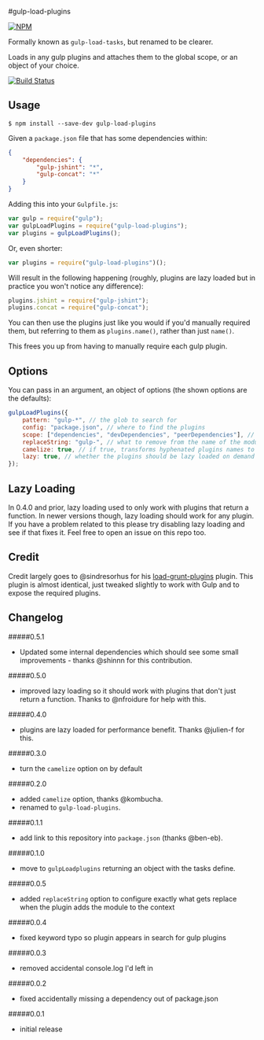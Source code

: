 #gulp-load-plugins

[![NPM](https://nodei.co/npm/gulp-load-plugins.png?downloads=true)](https://nodei.co/npm/gulp-load-plugins/)

Formally known as `gulp-load-tasks`, but renamed to be clearer.

Loads in any gulp plugins and attaches them to the global scope, or an object of your choice.

[![Build Status](https://travis-ci.org/jackfranklin/gulp-load-plugins.png)](https://travis-ci.org/jackfranklin/gulp-load-plugins)

## Usage

```
$ npm install --save-dev gulp-load-plugins
```

Given a `package.json` file that has some dependencies within:

```json
{
    "dependencies": {
        "gulp-jshint": "*",
        "gulp-concat": "*"
    }
}
```

Adding this into your `Gulpfile.js`:

```js
var gulp = require("gulp");
var gulpLoadPlugins = require("gulp-load-plugins");
var plugins = gulpLoadPlugins();
```

Or, even shorter:

```js
var plugins = require("gulp-load-plugins")();
```

Will result in the following happening (roughly, plugins are lazy loaded but in practice you won't notice any difference):

```js
plugins.jshint = require("gulp-jshint");
plugins.concat = require("gulp-concat");
```

You can then use the plugins just like you would if you'd manually required them, but referring to them as `plugins.name()`, rather than just `name()`.

This frees you up from having to manually require each gulp plugin.

## Options

You can pass in an argument, an object of options (the shown options are the defaults):

```js
gulpLoadPlugins({
    pattern: "gulp-*", // the glob to search for
    config: "package.json", // where to find the plugins
    scope: ["dependencies", "devDependencies", "peerDependencies"], // which keys in the config to look within
    replaceString: "gulp-", // what to remove from the name of the module when adding it to the context
    camelize: true, // if true, transforms hyphenated plugins names to camel case
    lazy: true, // whether the plugins should be lazy loaded on demand
});
```


## Lazy Loading

In 0.4.0 and prior, lazy loading used to only work with plugins that return a function. In newer versions though, lazy loading should work for any plugin. If you have a problem related to this please try disabling lazy loading and see if that fixes it. Feel free to open an issue on this repo too.

## Credit

Credit largely goes to @sindresorhus for his [load-grunt-plugins](https://github.com/sindresorhus/load-grunt-tasks) plugin. This plugin is almost identical, just tweaked slightly to work with Gulp and to expose the required plugins.

## Changelog

#####0.5.1
- Updated some internal dependencies which should see some small improvements - thanks @shinnn for this contribution.

#####0.5.0
- improved lazy loading so it should work with plugins that don't just return a function. Thanks to @nfroidure for help with this.

#####0.4.0
- plugins are lazy loaded for performance benefit. Thanks @julien-f for this.

#####0.3.0
- turn the `camelize` option on by default

#####0.2.0
- added `camelize` option, thanks @kombucha.
- renamed to `gulp-load-plugins`.

#####0.1.1
- add link to this repository into `package.json` (thanks @ben-eb).

#####0.1.0
- move to `gulpLoadplugins` returning an object with the tasks define.

#####0.0.5
- added `replaceString` option to configure exactly what gets replace when the plugin adds the module to the context

#####0.0.4
- fixed keyword typo so plugin appears in search for gulp plugins

#####0.0.3
- removed accidental console.log I'd left in

#####0.0.2
- fixed accidentally missing a dependency out of package.json

#####0.0.1
- initial release



